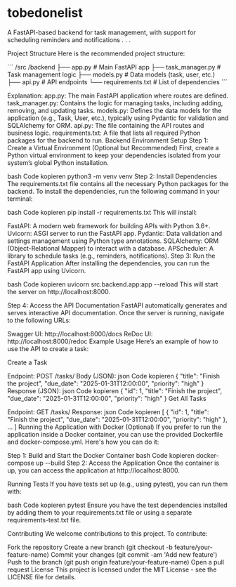 # tobedonelist
 
A FastAPI-based backend for task management, with support for scheduling reminders and notifications . . . 

Project Structure
Here is the recommended project structure:

´´´
/src
    /backend
        ├── app.py           # Main FastAPI app
        ├── task_manager.py  # Task management logic
        ├── models.py        # Data models (task, user, etc.)
        ├── api.py           # API endpoints
        └── requirements.txt  # List of dependencies
´´´


Explanation:
app.py: The main FastAPI application where routes are defined.
task_manager.py: Contains the logic for managing tasks, including adding, removing, and updating tasks.
models.py: Defines the data models for the application (e.g., Task, User, etc.), typically using Pydantic for validation and SQLAlchemy for ORM.
api.py: The file containing the API routes and business logic.
requirements.txt: A file that lists all required Python packages for the backend to run.
Backend Environment Setup
Step 1: Create a Virtual Environment (Optional but Recommended)
First, create a Python virtual environment to keep your dependencies isolated from your system’s global Python installation.

bash
Code kopieren
python3 -m venv venv
Step 2: Install Dependencies
The requirements.txt file contains all the necessary Python packages for the backend. To install the dependencies, run the following command in your terminal:

bash
Code kopieren
pip install -r requirements.txt
This will install:

FastAPI: A modern web framework for building APIs with Python 3.6+.
Uvicorn: ASGI server to run the FastAPI app.
Pydantic: Data validation and settings management using Python type annotations.
SQLAlchemy: ORM (Object-Relational Mapper) to interact with a database.
APScheduler: A library to schedule tasks (e.g., reminders, notifications).
Step 3: Run the FastAPI Application
After installing the dependencies, you can run the FastAPI app using Uvicorn.

bash
Code kopieren
uvicorn src.backend.app:app --reload
This will start the server on http://localhost:8000.

Step 4: Access the API Documentation
FastAPI automatically generates and serves interactive API documentation. Once the server is running, navigate to the following URLs:

Swagger UI: http://localhost:8000/docs
ReDoc UI: http://localhost:8000/redoc
Example Usage
Here’s an example of how to use the API to create a task:

Create a Task

Endpoint: POST /tasks/
Body (JSON):
json
Code kopieren
{
  "title": "Finish the project",
  "due_date": "2025-01-31T12:00:00",
  "priority": "high"
}
Response (JSON):
json
Code kopieren
{
  "id": 1,
  "title": "Finish the project",
  "due_date": "2025-01-31T12:00:00",
  "priority": "high"
}
Get All Tasks

Endpoint: GET /tasks/
Response:
json
Code kopieren
[
  {
    "id": 1,
    "title": "Finish the project",
    "due_date": "2025-01-31T12:00:00",
    "priority": "high"
  },
  ...
]
Running the Application with Docker (Optional)
If you prefer to run the application inside a Docker container, you can use the provided Dockerfile and docker-compose.yml. Here's how you can do it:

Step 1: Build and Start the Docker Container
bash
Code kopieren
docker-compose up --build
Step 2: Access the Application
Once the container is up, you can access the application at http://localhost:8000.

Running Tests
If you have tests set up (e.g., using pytest), you can run them with:

bash
Code kopieren
pytest
Ensure you have the test dependencies installed by adding them to your requirements.txt file or using a separate requirements-test.txt file.

Contributing
We welcome contributions to this project. To contribute:

Fork the repository
Create a new branch (git checkout -b feature/your-feature-name)
Commit your changes (git commit -am 'Add new feature')
Push to the branch (git push origin feature/your-feature-name)
Open a pull request
License
This project is licensed under the MIT License - see the LICENSE file for details.
